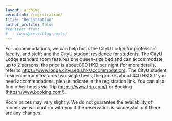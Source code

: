 ```yaml
---
layout: archive
permalink: /registration/
title: "Registration"
author_profile: false
#redirect_from:
#  - /wordpress/blog-posts/
---
```


For accommodations, we can help book the CityU Lodge for professors, faculty, and staff; and the CityU student residence for students. The CityU Lodge standard room features one queen-size bed and can accommodate up to 2 persons; the price is about 800 HKD per night (for more details, refer to https://www.lodge.cityu.edu.hk/accommodation). The CityU student residence room features two single beds, the price is about 440 HKD. If you need accommodations, please indicate in the registration link. You can also find other hotels via Trip (https://www.trip.com/) or Booking (https://www.booking.com/).

Room prices may vary slightly. We do not guarantee the availability of rooms; we will confirm with you if the reservation is successful or if there are any changes.
